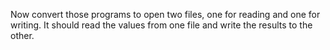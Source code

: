 Now convert those programs to open two files, one for reading and one for writing.
It should read the values from one file and write the results to the other.
